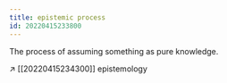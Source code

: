 ```yaml
---
title: epistemic process
id: 20220415233800
---
```


The process of assuming something as pure knowledge.

↗ [[20220415234300]] epistemology

